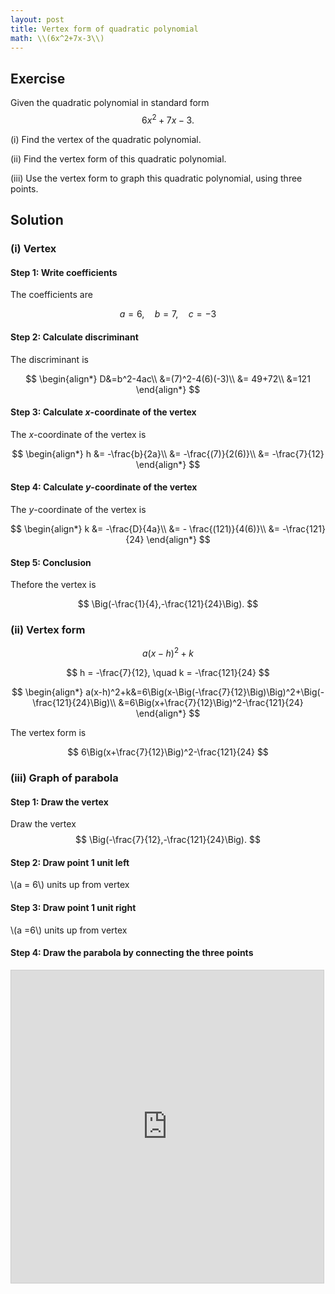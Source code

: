 ```yaml
---
layout: post
title: Vertex form of quadratic polynomial
math: \\(6x^2+7x-3\\)
---
```


## Exercise

Given the quadratic polynomial in standard form
$$
6x^2+7x-3.
$$

(i) Find the vertex of the quadratic polynomial.

(ii) Find the vertex form of this quadratic polynomial.

(iii) Use the vertex form to graph this quadratic polynomial, using three points.

## Solution

### (i) Vertex

#### Step 1: Write coefficients

The coefficients are

$$
a=6, \quad b=7,\quad c=-3
$$

#### Step 2: Calculate discriminant

The discriminant is

$$
\begin{align*}
D&=b^2-4ac\\
&=(7)^2-4(6)(-3)\\
&= 49+72\\
&=121
\end{align*}
$$

#### Step 3: Calculate *x*-coordinate of the vertex

The *x*-coordinate of the vertex is

$$
\begin{align*}
h &= -\frac{b}{2a}\\
&= -\frac{(7)}{2(6)}\\
&= -\frac{7}{12}
\end{align*}
$$

#### Step 4: Calculate *y*-coordinate of the vertex

The *y*-coordinate of the vertex is

$$
\begin{align*}
k &= -\frac{D}{4a}\\
&= - \frac{(121)}{4(6)}\\
&= -\frac{121}{24}
\end{align*}
$$

#### Step 5: Conclusion

Thefore the vertex is

$$
\Big(-\frac{1}{4},-\frac{121}{24}\Big).
$$

### (ii) Vertex form

$$
a(x-h)^2+k
$$

$$
h =  -\frac{7}{12}, \quad k = -\frac{121}{24}
$$


$$
\begin{align*}
a(x-h)^2+k&=6\Big(x-\Big(-\frac{7}{12}\Big)\Big)^2+\Big(-\frac{121}{24}\Big)\\
&=6\Big(x+\frac{7}{12}\Big)^2-\frac{121}{24}
\end{align*}
$$

The vertex form is

$$
6\Big(x+\frac{7}{12}\Big)^2-\frac{121}{24}
$$

### (iii) Graph of parabola

#### Step 1: Draw the vertex

Draw the vertex
$$
\Big(-\frac{7}{12},-\frac{121}{24}\Big).
$$

#### Step 2: Draw point 1 unit left

\\(a = 6\\) units up from vertex

#### Step 3: Draw point 1 unit right

\\(a =6\\) units up from vertex

#### Step 4: Draw the parabola by connecting the three points

<iframe src="https://www.desmos.com/calculator/gyzu4rtvbv?embed" width="500" height="500" style="border: 1px solid #ccc" frameborder=0></iframe>